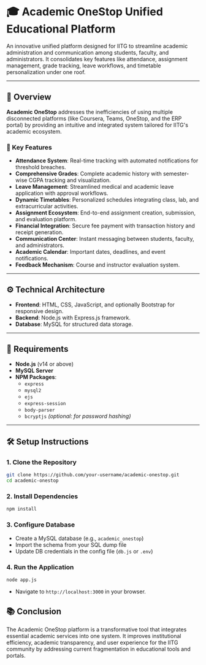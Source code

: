 # 🎓 Academic OneStop Unified Educational Platform

An innovative unified platform designed for IITG to streamline academic administration and communication among students, faculty, and administrators. It consolidates key features like attendance, assignment management, grade tracking, leave workflows, and timetable personalization under one roof.

---

## 📌 Overview

**Academic OneStop** addresses the inefficiencies of using multiple disconnected platforms (like Coursera, Teams, OneStop, and the ERP portal) by providing an intuitive and integrated system tailored for IITG's academic ecosystem.

### 🔑 Key Features

- **Attendance System**: Real-time tracking with automated notifications for threshold breaches.
- **Comprehensive Grades**: Complete academic history with semester-wise CGPA tracking and visualization.
- **Leave Management**: Streamlined medical and academic leave application with approval workflows.
- **Dynamic Timetables**: Personalized schedules integrating class, lab, and extracurricular activities.
- **Assignment Ecosystem**: End-to-end assignment creation, submission, and evaluation platform.
- **Financial Integration**: Secure fee payment with transaction history and receipt generation.
- **Communication Center**: Instant messaging between students, faculty, and administrators.
- **Academic Calendar**: Important dates, deadlines, and event notifications.
- **Feedback Mechanism**: Course and instructor evaluation system.

---

## ⚙️ Technical Architecture

- **Frontend**: HTML, CSS, JavaScript, and optionally Bootstrap for responsive design.
- **Backend**: Node.js with Express.js framework.
- **Database**: MySQL for structured data storage.

---

## 🚀 Requirements

- **Node.js** (v14 or above)
- **MySQL Server**
- **NPM Packages**:
  - `express`
  - `mysql2`
  - `ejs`
  - `express-session`
  - `body-parser`
  - `bcryptjs` *(optional: for password hashing)*

---

## 🛠️ Setup Instructions

### 1. Clone the Repository
```bash
git clone https://github.com/your-username/academic-onestop.git
cd academic-onestop
```

### 2. Install Dependencies
```bash
npm install
```

### 3. Configure Database
* Create a MySQL database (e.g., `academic_onestop`)
* Import the schema from your SQL dump file
* Update DB credentials in the config file (`db.js` or `.env`)

### 4. Run the Application
```bash
node app.js
```
* Navigate to `http://localhost:3000` in your browser.

## 📚 Conclusion

The Academic OneStop platform is a transformative tool that integrates essential academic services into one system. It improves institutional efficiency, academic transparency, and user experience for the IITG community by addressing current fragmentation in educational tools and portals.